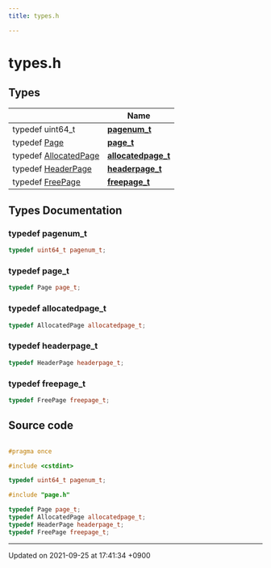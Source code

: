```yaml
---
title: types.h

---
```


# types.h



## Types

|                | Name           |
| -------------- | -------------- |
| typedef uint64_t | **[pagenum_t](Modules/group__Type.md#typedef-pagenum-t)**  |
| typedef [Page](Classes/structPage.md) | **[page_t](Modules/group__Type.md#typedef-page-t)**  |
| typedef [AllocatedPage](Classes/structAllocatedPage.md) | **[allocatedpage_t](Modules/group__Type.md#typedef-allocatedpage-t)**  |
| typedef [HeaderPage](Classes/structHeaderPage.md) | **[headerpage_t](Modules/group__Type.md#typedef-headerpage-t)**  |
| typedef [FreePage](Classes/structFreePage.md) | **[freepage_t](Modules/group__Type.md#typedef-freepage-t)**  |

## Types Documentation

### typedef pagenum_t

```cpp
typedef uint64_t pagenum_t;
```


### typedef page_t

```cpp
typedef Page page_t;
```


### typedef allocatedpage_t

```cpp
typedef AllocatedPage allocatedpage_t;
```


### typedef headerpage_t

```cpp
typedef HeaderPage headerpage_t;
```


### typedef freepage_t

```cpp
typedef FreePage freepage_t;
```





## Source code

```cpp

#pragma once

#include <cstdint>

typedef uint64_t pagenum_t;

#include "page.h"

typedef Page page_t;
typedef AllocatedPage allocatedpage_t;
typedef HeaderPage headerpage_t;
typedef FreePage freepage_t;
```


-------------------------------

Updated on 2021-09-25 at 17:41:34 +0900
